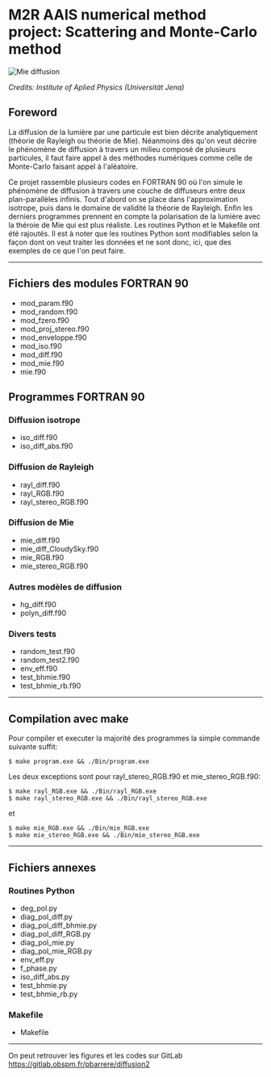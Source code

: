 M2R AAIS numerical method project: Scattering and Monte-Carlo method
===============================================================
![Mie diffusion](https://www.iap.uni-jena.de/iapmedia/de/Gruppe+Wyro/2018/Pic_Mie+Scattering-width-500-height-158.jpg)

*Credits: Institute of Aplied Physics (Universität Jena)*

Foreword
----------------

La diffusion de la lumière par une particule est bien décrite analytiquement (théorie de Rayleigh ou théorie de Mie). Néanmoins dès qu'on veut décrire le phénomène de diffusion à travers un milieu composé de plusieurs particules, il faut faire appel à des méthodes numériques comme celle de Monte-Carlo faisant appel à l'aléatoire.

Ce projet rassemble plusieurs codes en FORTRAN 90 où l'on simule le phénomène de diffusion à travers une couche de diffuseurs entre deux plan-parallèles infinis. Tout d'abord on se place dans l'approximation isotrope, puis dans le domaine de validité la théorie de Rayleigh. Enfin les derniers programmes prennent en compte la polarisation de la lumière avec la théroie de Mie qui est plus réaliste.
Les routines Python et le Makefile ont été rajoutés. Il est à noter
que les routines Python sont modifiables selon la façon dont on veut
traiter les données et ne sont donc, ici, que des exemples de ce que
l'on peut faire.


----------------------------------------
## Fichiers des modules FORTRAN 90
  * mod_param.f90
  * mod_random.f90
  * mod_fzero.f90
  * mod_proj_stereo.f90
  * mod_enveloppe.f90
  * mod_iso.f90
  * mod_diff.f90
  * mod_mie.f90
  * mie.f90

## Programmes FORTRAN 90
### Diffusion isotrope
  * iso_diff.f90
  * iso_diff_abs.f90

### Diffusion de Rayleigh
  * rayl_diff.f90
  * rayl_RGB.f90
  * rayl_stereo_RGB.f90

### Diffusion de Mie
  * mie_diff.f90
  * mie_diff_CloudySky.f90
  * mie_RGB.f90
  * mie_stereo_RGB.f90

### Autres modèles de diffusion
  * hg_diff.f90
  * polyn_diff.f90

### Divers tests
  * random_test.f90
  * random_test2.f90
  * env_eff.f90
  * test_bhmie.f90
  * test_bhmie_rb.f90


----------------------------------------
## Compilation avec **make**
Pour compiler et executer la majorité des programmes la simple commande suivante suffit:

    $ make program.exe && ./Bin/program.exe

Les deux exceptions sont pour rayl_stereo_RGB.f90 et mie_stereo_RGB.f90:

    $ make rayl_RGB.exe && ./Bin/rayl_RGB.exe
    $ make rayl_stereo_RGB.exe && ./Bin/rayl_stereo_RGB.exe

et

    $ make mie_RGB.exe && ./Bin/mie_RGB.exe
    $ make mie_stereo_RGB.exe && ./Bin/mie_stereo_RGB.exe


---------------------------------------
## Fichiers annexes 
### Routines Python
  * deg_pol.py
  * diag_pol_diff.py
  * diag_pol_diff_bhmie.py
  * diag_pol_diff_RGB.py
  * diag_pol_mie.py
  * diag_pol_mie_RGB.py
  * env_eff.py
  * f_phase.py
  * iso_diff_abs.py
  * test_bhmie.py
  * test_bhmie_rb.py

### Makefile
  * Makefile


----------------------------------------
On peut retrouver les figures et les codes sur GitLab <https://gitlab.obspm.fr/pbarrere/diffusion2>

